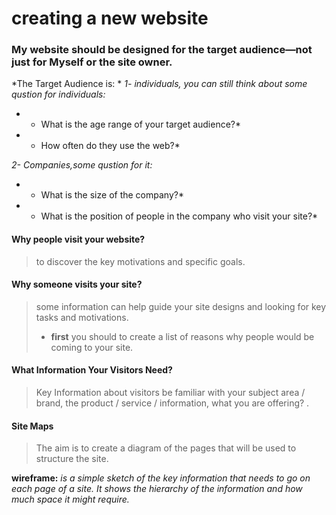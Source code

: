 # creating a new website

### My website should be designed for the target audience—not just for Myself or the site owner.

*The Target Audience is: *
*1- individuals, you can still think about some qustion for  individuals:*
* - What is the age range of your target audience?*
* - How often do they use the web?*

*2- Companies,some qustion for it:*
* - What is the size of the company?*
* - What is the position of people in the company who visit your site?*


#### Why people visit your website?
>to discover the key motivations and specific goals.

#### Why someone visits your site?
>some information can help guide your site designs and looking for key tasks and motivations.
> - **first** you should to create a list of reasons why people would be coming to your site.

#### What Information Your Visitors Need?
>Key Information about visitors be familiar with your subject area / brand, the product / service / information, what you are offering? .

#### Site Maps
>The aim is to create a diagram of the pages that will be used to structure the site.

**wireframe:** *is a simple sketch of the key information that needs to go on each page of a site. It shows the hierarchy of the information and how much space it might require.*
